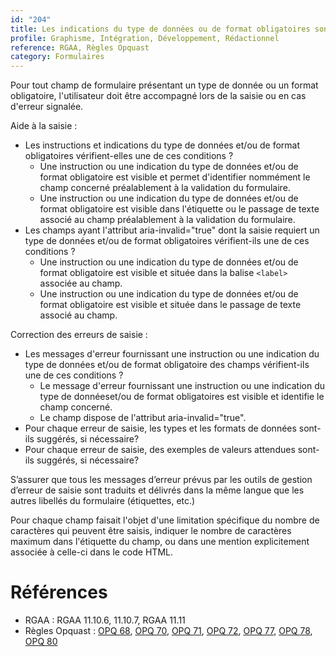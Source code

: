 ```yaml
---
id: "204"
title: Les indications du type de données ou de format obligatoires sont fournies à l'utilisateur en aide à la saisie et lors des messages d'erreur s'il y a lieu.
profile: Graphisme, Intégration, Développement, Rédactionnel
reference: RGAA, Règles Opquast
category: Formulaires
---
```


Pour tout champ de formulaire présentant un type de donnée ou un format obligatoire, l'utilisateur doit être accompagné lors de la saisie ou en cas d'erreur signalée.

Aide à la saisie :

* Les instructions et indications du type de données et/ou de format obligatoires vérifient-elles une de ces conditions ?
  * Une instruction ou une indication du type de données et/ou de format obligatoire est visible et permet d'identifier nommément le champ concerné préalablement à la validation du formulaire.
  * Une instruction ou une indication du type de données et/ou de format obligatoire est visible dans l'étiquette ou le passage de texte associé au champ préalablement à la validation du formulaire.
* Les champs ayant l'attribut aria-invalid="true" dont la saisie requiert un type de données et/ou de format obligatoires vérifient-ils une de ces conditions ?
  * Une instruction ou une indication du type de données et/ou de format obligatoire est visible et située dans la balise `<label>` associée au champ.
  * Une instruction ou une indication du type de données et/ou de format obligatoire est visible et située dans le passage de texte associé au champ.


Correction des erreurs de saisie :

* Les messages d'erreur fournissant une instruction ou une indication du type de données et/ou de format obligatoire des champs vérifient-ils une de ces conditions ?
  * Le message d'erreur fournissant une instruction ou une indication du type de donnéeset/ou de format obligatoires est visible et identifie le champ concerné.
  * Le champ dispose de l'attribut aria-invalid="true".
* Pour chaque erreur de saisie, les types et les formats de données sont-ils suggérés, si nécessaire?
* Pour chaque erreur de saisie, des exemples de valeurs attendues sont-ils suggérés, si nécessaire?

S’assurer que tous les messages d’erreur prévus par les outils de gestion d’erreur de saisie sont traduits et délivrés dans la même langue que les autres libellés du formulaire (étiquettes, etc.)

Pour chaque champ faisait l'objet d'une limitation spécifique du nombre de caractères qui peuvent être saisis, indiquer le nombre de caractères maximum dans l'étiquette du champ, ou dans une mention explicitement associée à celle-ci dans le code HTML.



# Références
*   RGAA : RGAA 11.10.6, 11.10.7, RGAA 11.11
*   Règles Opquast : [OPQ 68](https://checklists.opquast.com/fr/assurance-qualite-web/les-informations-completant-letiquette-dun-champ-sont-associees-a-celui-ci-dans-le-code-source), [OPQ 70](https://checklists.opquast.com/fr/assurance-qualite-web/le-format-de-saisie-des-champs-de-formulaire-qui-le-necessitent-est-indique), [OPQ 71](https://checklists.opquast.com/fr/assurance-qualite-web/lutilisateur-est-averti-lorsquune-saisie-est-sensible-a-la-casse), [OPQ 72](https://checklists.opquast.com/fr/assurance-qualite-web/letiquette-de-chaque-champ-de-formulaire-qui-le-necessite-indique-les-limites-de-nombre-de-caracteres), [OPQ 77](https://checklists.opquast.com/fr/assurance-qualite-web/en-cas-de-rejet-des-donnees-saisies-dans-un-formulaire-les-champs-contenant-les-donnees-rejetees-sont-indiques-a-lutilisateur), [OPQ 78](https://checklists.opquast.com/fr/assurance-qualite-web/en-cas-de-rejet-des-donnees-saisies-dans-un-formulaire-les-raisons-du-rejet-sont-indiquees-a-lutilisateur), [OPQ 80](https://checklists.opquast.com/fr/assurance-qualite-web/les-messages-derreur-personnalises-sont-exprimes-dans-la-langue-du-formulaire)
